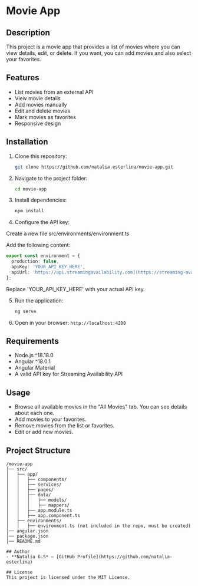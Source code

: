 # Movie App

## Description
This project is a movie app that provides a list of movies where you can view details, edit, or delete. If you want, you can add movies and also select your favorites.

## Features
- List movies from an external API
- View movie details
- Add movies manually
- Edit and delete movies
- Mark movies as favorites
- Responsive design

## Installation
1. Clone this repository:
   ```sh
   git clone https://github.com/natalia.esterlina/movie-app.git
   ```
2. Navigate to the project folder:
   ```sh
   cd movie-app
   ```
3. Install dependencies:
   ```sh
   npm install
   ```

4. Configure the API key:

Create a new file src/environments/environment.ts

Add the following content:
```ts
export const environment = {
  production: false,
  apiKey: 'YOUR_API_KEY_HERE',
  apiUrl: 'https://api.streamingavailability.com](https://streaming-availability.p.rapidapi.com/shows'
};
```

Replace 'YOUR_API_KEY_HERE' with your actual API key.

5. Run the application:
   ```sh
   ng serve
   ```
6. Open in your browser: `http://localhost:4200`

## Requirements
- Node.js ^18.18.0
- Angular ^18.0.1
- Angular Material
- A valid API key for Streaming Availability API

## Usage
- Browse all available movies in the "All Movies" tab. You can see details about each one.
- Add movies to your favorites.
- Remove movies from the list or favorites.
- Edit or add new movies.

## Project Structure
```
/movie-app
│── src/
│   ├── app/
│   │   ├── components/
│   │   ├── services/
│   │   ├── pages/
│   │   ├── data/
│   │   │   ├── models/
│   │   │   ├── mappers/
│   │   ├── app.module.ts
│   │   ├── app.component.ts
│   ├── environments/
│   │   ├── environment.ts (not included in the repo, must be created)
│── angular.json
│── package.json
│── README.md

## Author
- **Natalia G.S* – [GitHub Profile](https://github.com/natalia-esterlina)

## License
This project is licensed under the MIT License.


